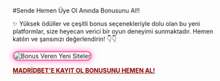 #Sende Hemen Üye Ol Anında Bonusunu Al!!
<p>✨ Yüksek ödüller ve çeşitli bonus seçenekleriyle dolu olan bu yeni platformlar, size heyecan verici bir oyun deneyimi sunmaktadır. Hemen katılın ve şansınızı değerlendirin! 👇👇</p>


  <img src="https://cdn-uploads.huggingface.co/production/uploads/67b34ea82cfc42b4bced72a4/-WlZt1-vNDZ3Qr7LEyo-c.gif" alt="Bonus Veren Yeni Siteler" style="max-width: 100%; border: 3px solid #ff69b4; border-radius: 15px; box-shadow: 0px 0px 15px rgba(255, 105, 180, 0.8);">

<p> <a href="https://t.me/+vT5xydT9LLBlMzA0" style="color: #8b0000; font-weight: bold;">MADRİDBET'E KAYIT OL BONUSUNU HEMEN AL!</a></p>
